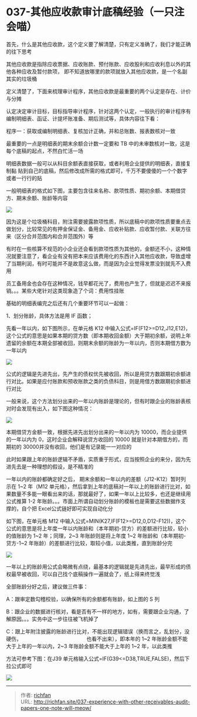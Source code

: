 # 037-其他应收款审计底稿经验（一只注会喵）

首先，什么是其他应收款，这个定义要了解清楚，只有定义准确了，我们才能正确的往下思考

其他应收款是指除应收票据、应收账款、预付账款、应收股利和应收利息以外的其他各种应收及暂付款项， 即不知道放哪里的款项就放入其他应收款，是一个名副其实的垃圾桶

定义清楚了，下面来梳理审计程序，其他应收款是最重要的两个认定是存在、计价与分摊

认定决定审计目标，目标指导审计程序，针对这两个认定，一般执行的审计程序有编制明细表、函证、计提坏账准备、期后测试等，具体内容往下看：

程序一：获取或编制明细表、复核加计正确，并和总账数、报表数核对一致

最重要的一点是明细表的期末余额合计数一定要和 TB 中的未审数核对一致，这是每个底稿的起点，不然白忙活一场

明细表数据一般可以从科目余额表直接获取，或者利用企业提供的明细表，直接复制黏 贴到自己的底稿，然后修改成所需的格式即可，千万不要傻傻的一个个数字或者一行行的贴

一般明细表的格式如下图，主要包含往来名称、款项性质、期初余额、本期借贷方、期末余额、账龄等内容

![](https://jsd.cdn.zzko.cn/gh/richffan/img@main/obsidian/IPO/037-其他应收款审计底稿经验_1.webp)

因为这是个垃圾桶科目，附注需要披露款项性质，所以底稿中的款项性质要重点去做划分，比较常见的有押金保证金、备用金、应收补贴款、应收暂付款、关联方往来（区分合并范围内和合并范围外）等

有时在一些核算不规范的小企业还会看到款项性质为其他的，金额还不小，这种情况就要注意了，看企业有没有把本来应该费用化的东西计入其他应收款，导致虚增了当期利润，有时可能并不是故意这么做，而是因为企业觉得发票没到就先不入费用

员工备用金也会存在这种情况，钱早都花光了，费用也产生了，但就是迟迟不来报销。。。某些大佬针对这类现象造了个词：费用性挂账

基础的明细表编完之后还有几个重要环节可以一起做：

1、划分账龄，具体方法是用 IF 函数；

先看一年以内，如下图所示，在单元格 K12 中输入公式=IF(F12>=D12,J12,E12)，这个公式的意思是如果本期的贷方数（即本期收回金额）大于期初余额，说明上年遗留的余额在本期全部被收回，则期末余额的账龄为一年以内，否则本期借方数为一年以内

![](https://jsd.cdn.zzko.cn/gh/richffan/img@main/obsidian/IPO/037-其他应收款审计底稿经验_2.webp)

公式的逻辑是先进先出，先产生的债权优先被收回，所以是用贷方数跟期初余额进行对比。如果是应付账款和预收账款之类的负债科目，则是用借方数跟期初余额进行对比

一般来说，这个方法划分出来的一年以内账龄是理论的，但有时跟企业的账龄表核对时会发现有出入，如下图这种情况：

![](https://jsd.cdn.zzko.cn/gh/richffan/img@main/obsidian/IPO/037-其他应收款审计底稿经验_3.webp)

本期借贷方金额一致，根据先进先出划分出来的一年以内为 10000，而企业提供的一年以内为 0，这时企业会解释说贷方收回的 10000 就是针对本期借方的，而期初的 30000并没有收回，他们是有记录能一一对应的

此时如果跟上年的账龄逻辑不矛盾，实质重于形式，应当按照企业的来分，因为先进先去是一种理想的假设，是不精准的

一年以内的账龄都确定好之后， 期末余额和一年以内的差额（J12-K12）暂时列示在 1~2 年（M12 单元格），然后拿到上年的底稿对一年以上的账龄进行比对，如果数量不多能一眼看出来的话，那就最好了，如果一年以上比较多，也还是继续用公式推算 1-2 年账龄。。。市面上所谓自动划分账龄的模板也是需要这些数据作支撑的，自个把 Excel公式链好即可实现自动化分

如下图，在单元格 M12 中输入公式=MIN(K27,IF(F12>=D12,0,D12-F12))，这个公式的意思是将上年度一年以内账龄和（本年期初-贷方）的差额进行比较，较小的值账龄为 1~2 年；同理，2~3 年账龄则是将上年度 1~2 年账龄和（本年期初-贷方-1~2 年账龄）的差额进行比较，取较小值，以此类推，直到账龄分完

![](https://jsd.cdn.zzko.cn/gh/richffan/img@main/obsidian/IPO/037-其他应收款审计底稿经验_4.webp)

一年以上的账龄用公式会略微有点绕，最基本的逻辑就是先进先出，最早形成的债权最早被收回，可以自己找个底稿操作一遍就会了，纸上得来终觉浅

全部账龄分好之后，建议做三件事：

A：跟审定数勾稽校验，以确保所有的余额都有账龄，如上图的 S 列

B：跟企业的数据进行核对，看是否有不一样的地方，如有，需要跟企业沟通，了解原因。。。实务中这一步往往被飞机掉了

C：跟上年附注披露的账龄进行比对，不能出现逻辑错误（换而言之，乱划分，没硬伤，                                             也看不出来），即本年的 1~2 年账龄金额不能大于上年的一年以内，2~3 年账龄金额不能大于上年的 1~2 年，以此类推

方法可参考下图：在J39 单元格输入公式=IF(G39<=D38,TRUE,FALSE)，然后下拉公式即可

![](https://jsd.cdn.zzko.cn/gh/richffan/img@main/obsidian/IPO/037-其他应收款审计底稿经验_5.webp)

---

> 作者: [richfan](https://richfan.site/)  
> URL: http://richfan.site/037-experience-with-other-receivables-audit-papers-one-note-will-meow/  

